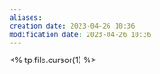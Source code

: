```yaml
---
aliases: 
creation date: 2023-04-26 10:36
modification date: 2023-04-26 10:36
---
```


<% tp.file.cursor(1) %>



